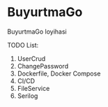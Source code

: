 # BuyurtmaGo
BuyurtmaGo loyihasi


TODO List: 
 1. UserCrud
 2. ChangePassword
 3. Dockerfile, Docker Compose
 4. CI/CD
 5. FileService
 6. Serilog
